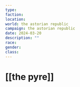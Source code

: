 ```yaml
---
type: 
faction: 
location: 
world: the astorian republic
campaign: the astorian republic
date: 2024-03-20
description: ""
race: 
gender: 
class: 
---
```

# [[the pyre]]


